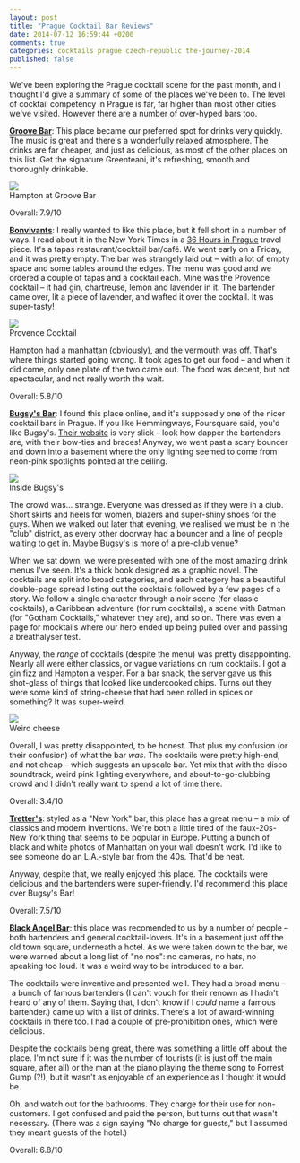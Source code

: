 ```yaml
---
layout: post
title: "Prague Cocktail Bar Reviews"
date: 2014-07-12 16:59:44 +0200
comments: true
categories: cocktails prague czech-republic the-journey-2014
published: false
---
```


We've been exploring the Prague cocktail scene for the past month, and I thought I'd give a summary of some of the places we've been to. The level of cocktail competency in Prague is far, far higher than most other cities we've visited. However there are a number of over-hyped bars too.

**[Groove Bar](http://groovebar.cz/)**: This place became our preferred spot for drinks very quickly. The music is great and there's a wonderfully relaxed atmosphere. The drinks are far cheaper, and just as delicious, as most of the other places on this list. Get the signature Greenteani, it's refreshing, smooth and thoroughly drinkable.

<div class="img">
  <img src="/images/the-journey/prague/cocktails/groove-hampton.jpg">
  <div class="alt">Hampton at Groove Bar</div>
</div>

Overall: 7.9/10

**[Bonvivants](http://www.tripadvisor.com/Restaurant_Review-g274707-d6375998-Reviews-BONVIVANT_s_CTC-Prague_Bohemia.html)**: I really wanted to like this place, but it fell short in a number of ways. I read about it in the New York Times in a [36 Hours in Prague](http://www.nytimes.com/2014/04/20/travel/36-hours-in-prague.html) travel piece. It's a tapas restaurant/cocktail bar/café. We went early on a Friday, and it was pretty empty. The bar was strangely laid out – with a lot of empty space and some tables around the edges. The menu was good and we ordered a couple of tapas and a cocktail each. Mine was the Provence cocktail – it had gin, chartreuse, lemon and lavender in it. The bartender came over, lit a piece of lavender, and wafted it over the cocktail. It was super-tasty!

<div class="img">
  <img src="/images/the-journey/prague/cocktails/bonvivants.jpg">
  <div class="alt">Provence Cocktail</div>
</div>

Hampton had a manhattan (obviously), and the vermouth was off. That's where things started going wrong. It took ages to get our food – and when it did come, only one plate of the two came out. The food was decent, but not spectacular, and not really worth the wait.

Overall: 5.8/10

**[Bugsy's Bar](http://www.bugsysbar.cz/)**: I found this place online, and it's supposedly one of the nicer cocktail bars in Prague. If you like Hemmingways, Foursquare said, you'd like Bugsy's. [Their website](http://www.bugsysbar.cz/) is very slick – look how dapper the bartenders are, with their bow-ties and braces! Anyway, we went past a scary bouncer and down into a basement where the only lighting seemed to come from neon-pink spotlights pointed at the ceiling. 

<div class="img">
  <img src="/images/the-journey/prague/cocktails/bugsys-interior.jpg">
  <div class="alt">Inside Bugsy's</div>
</div>

The crowd was... strange. Everyone was dressed as if they were in a club. Short skirts and heels for women, blazers and super-shiny shoes for the guys. When we walked out later that evening, we realised we must be in the "club" district, as every other doorway had a bouncer and a line of people waiting to get in. Maybe Bugsy's is more of a pre-club venue?

When we sat down, we were presented with one of the most amazing drink menus I've seen. It's a thick book designed as a graphic novel. The cocktails are split into broad categories, and each category has a beautiful double-page spread listing out the cocktails followed by a few pages of a story. We follow a single character through a noir scene (for classic cocktails), a Caribbean adventure (for rum cocktails), a scene with Batman (for "Gotham Cocktails," whatever they are), and so on. There was even a page for mocktails where our hero ended up being pulled over and passing a breathalyser test.

Anyway, the *range* of cocktails (despite the menu) was pretty disappointing. Nearly all were either classics, or vague variations on rum cocktails. I got a gin fizz and Hampton a vesper. For a bar snack, the server gave us this shot-glass of things that looked like undercooked chips. Turns out they were some kind of string-cheese that had been rolled in spices or something? It was super-weird.

<div class="img">
  <img src="/images/the-journey/prague/cocktails/bugsys-cheese.jpg">
  <div class="alt">Weird cheese</div>
</div>

Overall, I was pretty disappointed, to be honest. That plus my confusion (or their confusion) of what the bar *was*. The cocktails were pretty high-end, and not cheap – which suggests an upscale bar. Yet mix that with the disco soundtrack, weird pink lighting everywhere, and about-to-go-clubbing crowd and I didn't really want to spend a lot of time there.

Overall: 3.4/10

**[Tretter's](http://www.tretters.cz/en/)**: styled as a "New York" bar, this place has a great menu – a mix of classics and modern inventions. We're both a little tired of the faux-20s-New York thing that seems to be popular in Europe. Putting a bunch of black and white photos of Manhattan on your wall doesn't work. I'd like to see someone do an L.A.-style bar from the 40s. That'd be neat.

Anyway, despite that, we really enjoyed this place. The cocktails were delicious and the bartenders were super-friendly. I'd recommend this place over Bugsy's Bar!

Overall: 7.5/10

**[Black Angel Bar](http://www.blackangelsbar.cz/)**: this place was recomended to us by a number of people – both bartenders and general cocktail-lovers. It's in a basement just off the old town square, underneath a hotel. As we were taken down to the bar, we were warned about a long list of "no nos": no cameras, no hats, no speaking too loud. It was a weird way to be introduced to a bar.

The cocktails were inventive and presented well. They had a broad menu – a bunch of famous bartenders (I can't vouch for their renown as I hadn't heard of any of them. Saying that, I don't know if I *could* name a famous bartender.) came up with a list of drinks. There's a lot of award-winning cocktails in there too. I had a couple of pre-prohibition ones, which were delicious.

Despite the cocktails being great, there was something a little off about the place. I'm not sure if it was the number of tourists (it is just off the main square, after all) or the man at the piano playing the theme song to Forrest Gump (?!), but it wasn't as enjoyable of an experience as I thought it would be.

Oh, and watch out for the bathrooms. They charge for their use for non-customers. I got confused and paid the person, but turns out that wasn't necessary. (There was a sign saying "No charge for guests," but I assumed they meant guests of the hotel.)

Overall: 6.8/10